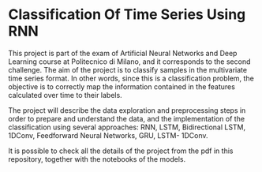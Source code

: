 # Classification Of Time Series Using RNN
This project is part of the exam of Artificial Neural Networks and Deep Learning course at Politecnico
di Milano, and it corresponds to the second challenge. The aim of the project is to classify samples in
the multivariate time series format. In other words, since this is a classification problem, the objective
is to correctly map the information contained in the features calculated over time to their labels.


The project will describe the data exploration and preprocessing steps in order to prepare and understand
the data, and the implementation of the classification using several approaches: RNN, LSTM, Bidirectional LSTM, 1DConv, Feedforward Neural Networks, GRU, LSTM-
1DConv.

It is possible to check all the details of the project from the pdf in this repository, together with the notebooks of the models.

